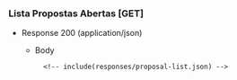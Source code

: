 ### Lista Propostas Abertas [GET]

+ Response 200 (application/json)

    + Body

            <!-- include(responses/proposal-list.json) -->
